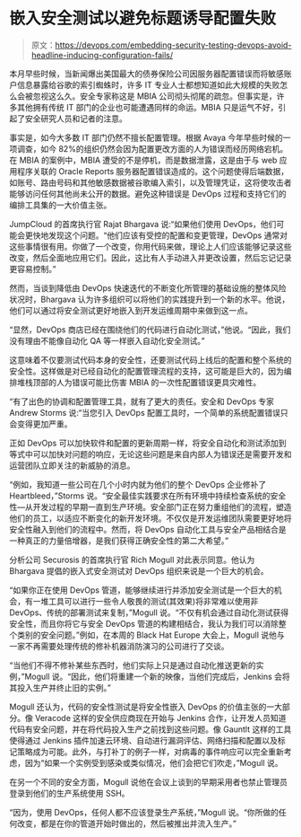 # 嵌入安全测试以避免标题诱导配置失败

> 原文：<https://devops.com/embedding-security-testing-devops-avoid-headline-inducing-configuration-fails/>

本月早些时候，当新闻爆出美国最大的债券保险公司因服务器配置错误而将敏感账户信息暴露给谷歌的索引蜘蛛时，许多 IT 专业人士都想知道如此大规模的失败怎么会被忽视这么久。安全专家称这是 MBIA 公司彻头彻尾的疏忽。但事实是，许多其他拥有传统 IT 部门的企业也可能遭遇同样的命运。MBIA 只是运气不好，引起了安全研究人员和记者的注意。

事实是，如今大多数 IT 部门仍然不擅长配置管理。根据 Avaya 今年早些时候的一项调查，如今 82%的组织仍然会因为配置更改方面的人为错误而经历网络宕机。在 MBIA 的案例中，MBIA 遭受的不是停机，而是数据泄露，这是由于与 web 应用程序关联的 Oracle Reports 服务器配置错误造成的。这个问题使得后端数据，如账号、路由号码和其他敏感数据被谷歌编入索引，以及管理凭证，这将使攻击者能够访问任何其他尚未公开的数据。避免这种错误是 DevOps 过程和支持它们的编排工具集的一大价值主张。

JumpCloud 的首席执行官 Rajat Bhargava 说:“如果他们使用 DevOps，他们可能会更快地发现这个问题。“他们应该有受控的配置和变更管理，DevOps 通常对这些事情很有用。你做了一个改变，你用代码来做，理论上人们应该能够记录这些改变，然后全面地应用它们。因此，这比有人手动进入并更改设置，然后忘记记录更容易控制。”

然而，当谈到降低由 DevOps 快速迭代的不断变化所管理的基础设施的整体风险状况时，Bhargava 认为许多组织可以将他们的实践提升到一个新的水平。他说，他们可以通过将安全测试更好地嵌入到开发运维周期中来做到这一点。

“显然，DevOps 商店已经在围绕他们的代码进行自动化测试，”他说。“因此，我们没有理由不能像自动化 QA 等一样嵌入自动化安全测试。”

这意味着不仅要测试代码本身的安全性，还要测试代码上线后的配置和整个系统的安全性。这样做是对已经自动化的配置管理流程的支持，这可能是巨大的，因为编排堆栈顶部的人为错误可能比伤害 MBIA 的一次性配置错误更具灾难性。

“有了出色的协调和配置管理工具，就有了更大的责任。安全和 DevOps 专家 Andrew Storms 说:“当您引入 DevOps 配置工具时，一个简单的系统配置错误只会变得更加严重。

正如 DevOps 可以加快软件和配置的更新周期一样，将安全自动化和测试添加到等式中可以加快对问题的响应，无论这些问题是来自内部人为错误还是需要开发和运营团队立即关注的新威胁的消息。

“例如，我知道一些公司在几个小时内就为他们的整个 DevOps 企业修补了 Heartbleed，”Storms 说。“安全最佳实践要求在所有环境中持续检查系统的安全性—从开发过程的早期一直到生产环境。安全部门正在努力重组他们的流程，塑造他们的员工，以适应不断变化的新开发环境。不仅仅是开发运维团队需要更好地将安全性融入到他们的流程中。然而，将 DevOps 自动化工具与安全产品相结合是一种真正的力量倍增器，是我们获得正确安全性的第二大希望。”

分析公司 Securosis 的首席执行官 Rich Mogull 对此表示同意。他认为 Bhargava 提倡的嵌入式安全测试对 DevOps 组织来说是一个巨大的机会。

“如果你正在使用 DevOps 管道，能够继续进行并添加安全测试是一个巨大的机会，有一堆工具可以进行一些令人敬畏的测试(其效果)将非常难以使用非 DevOps、传统的部署测试来复制，”Mogull 说。“不仅有机会通过自动化测试获得安全性，而且你将它与安全 DevOps 管道的构建相结合，我认为我们可以消除整个类别的安全问题。”例如，在本周的 Black Hat Europe 大会上，Mogull 说他与一家不再需要处理传统的修补机器消防演习的公司进行了交谈。

“当他们不得不修补某些东西时，他们实际上只是通过自动化推送更新的实例，”Mogull 说。“因此，他们将重建一个新的映像，当他们完成后，Jenkins 会将其投入生产并终止旧的实例。”

Mogull 还认为，代码的安全性测试是将安全性嵌入 DevOps 的价值主张的一大部分。像 Veracode 这样的安全供应商现在开始与 Jenkins 合作，让开发人员知道代码有安全问题，并在将代码投入生产之前找到这些问题。像 Gauntlt 这样的工具使得通过 Jenkins 插件加速云环境、自动进行漏洞评估、网络扫描和配置以及标记策略成为可能。此外，与打补丁的例子一样，对病毒的事件响应可以完全重新考虑，因为“如果一个实例受到感染或类似情况，他们会把它们吹走，”Mogull 说。

在另一个不同的安全方面，Mogull 说他在会议上谈到的早期采用者也禁止管理员登录到他们的生产系统使用 SSH。

“因为，使用 DevOps，任何人都不应该登录生产系统，”Mogull 说。“你所做的任何改变，都是在你的管道开始时做出的，然后被推出并流入生产。”
